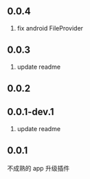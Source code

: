 
## 0.0.4

1. fix android FileProvider

## 0.0.3

1. update readme

## 0.0.2

## 0.0.1-dev.1

1. update readme

## 0.0.1

不成熟的 app 升级插件
